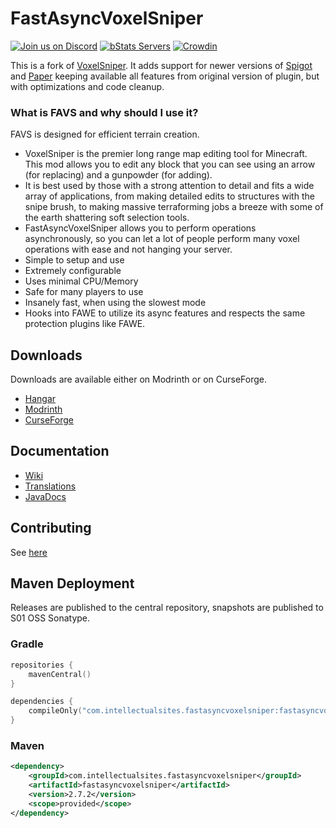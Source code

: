 # FastAsyncVoxelSniper

[![Join us on Discord](https://img.shields.io/discord/268444645527126017.svg?label=&logo=discord&logoColor=ffffff&color=7389D8&labelColor=6A7EC2)](https://discord.gg/intellectualsites)
[![bStats Servers](https://img.shields.io/bstats/servers/6405)](https://bstats.org/plugin/bukkit/FastAsyncVoxelSniper/6405)
[![Crowdin](https://badges.crowdin.net/e/387f461acd0dfa902cb510bc3da3e0e3/localized.svg)](https://intellectualsites.crowdin.com/fastasyncvoxelsniper)

This is a fork of [VoxelSniper](https://github.com/TVPT/VoxelSniper). It adds support for newer versions of [Spigot](https://www.spigotmc.org/) and [Paper](https://papermc.io/) keeping available all features from original version of plugin, but with optimizations and code cleanup.

### What is FAVS and why should I use it?

FAVS is designed for efficient terrain creation.

- VoxelSniper is the premier long range map editing tool for Minecraft. This mod allows you to edit any block that you can see using an arrow (for replacing) and a gunpowder (for adding).
- It is best used by those with a strong attention to detail and 
  fits a wide array of applications, from making detailed edits to structures with the snipe brush, to making massive terraforming jobs a breeze with some of the earth shattering soft selection tools.
- FastAsyncVoxelSniper allows you to perform operations asynchronously, so you can let a lot of people perform many voxel 
  operations with ease and not hanging your server.
- Simple to setup and use
- Extremely configurable
- Uses minimal CPU/Memory
- Safe for many players to use
- Insanely fast, when using the slowest mode
- Hooks into FAWE to utilize its async features and respects the same protection plugins like FAWE.

## Downloads

Downloads are available either on Modrinth or on CurseForge.
- [Hangar](https://hangar.papermc.io/IntellectualSites/FastAsyncVoxelSniper)
- [Modrinth](https://modrinth.com/plugin/fastasyncvoxelsniper/)
- [CurseForge](https://www.curseforge.com/minecraft/bukkit-plugins/favs)

## Documentation

* [Wiki](https://intellectualsites.github.io/fastasyncvoxelsniper-documentation/)
* [Translations](https://intellectualsites.crowdin.com/fastasyncvoxelsniper)
* [JavaDocs](https://intellectualsites.github.io/fastasyncvoxelsniper-javadocs/)

## Contributing
See [here](https://github.com/IntellectualSites/.github/blob/main/CONTRIBUTING.md)

## Maven Deployment
Releases are published to the central repository, snapshots are published to S01 OSS Sonatype.

### Gradle
```kotlin
repositories {
    mavenCentral()
}

dependencies {
    compileOnly("com.intellectualsites.fastasyncvoxelsniper:fastasyncvoxelsniper:2.7.2")
}
```

### Maven
```xml
<dependency>
    <groupId>com.intellectualsites.fastasyncvoxelsniper</groupId>
    <artifactId>fastasyncvoxelsniper</artifactId>
    <version>2.7.2</version>
    <scope>provided</scope>
</dependency>
```

